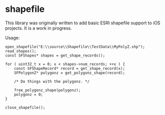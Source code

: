 shapefile
=========

This library was originally written to add basic ESRI shapefile support to iOS projects. It is a work in progress.

Usage:

    open_shapefile("E:\\source\\Shapefile\\TestData\\MyPolyZ.shp");
    read_shapes();
    const SFShapes* shapes = get_shape_records();

    for ( uint32_t x = 0; x < shapes->num_records; ++x ) {
        const SFShapeRecord* record = get_shape_record(x);
        SFPolygonZ* polygonz = get_polygonz_shape(record);

        /* Do things with the polygonz. */

        free_polygonz_shape(polygonz);
        polygonz = 0;
    }

    close_shapefile();
